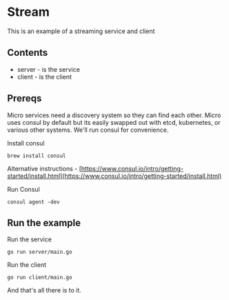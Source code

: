 # Stream

This is an example of a streaming service and client

## Contents

- server - is the service
- client - is the client

## Prereqs

Micro services need a discovery system so they can find each other. Micro uses consul by default but 
its easily swapped out with etcd, kubernetes, or various other systems. We'll run consul for convenience.

Install consul
```shell
brew install consul
```

Alternative instructions - [https://www.consul.io/intro/getting-started/install.html](https://www.consul.io/intro/getting-started/install.html)

Run Consul

```shell
consul agent -dev
```

## Run the example

Run the service

```shell
go run server/main.go
```

Run the client

```shell
go run client/main.go
```

And that's all there is to it.
